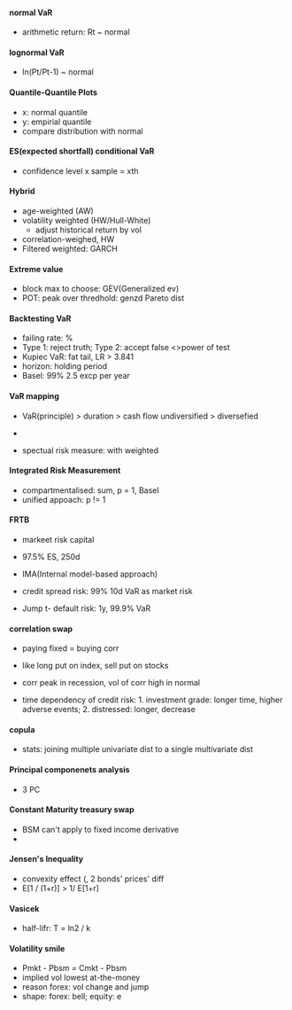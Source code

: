 
#### normal VaR
- arithmetic return: Rt ~ normal

#### lognormal VaR
- ln(Pt/Pt-1) ~ normal


#### Quantile-Quantile Plots
- x: normal quantile
- y: empirial quantile
- compare distribution with normal


#### ES(expected shortfall) conditional VaR
- confidence level x sample = xth

#### Hybrid
- age-weighted (AW)
- volatility weighted (HW/Hull-White)
  - adjust historical return by vol
- correlation-weighed, HW
- Filtered weighted: GARCH

#### Extreme value
- block max to choose: GEV(Generalized ev)
- POT: peak over thredhold: genzd Pareto dist


#### Backtesting VaR
- failing rate: %
- Type 1: reject truth; Type 2: accept false <>power of test
- Kupiec VaR: fat tail, LR > 3.841
- horizon: holding period
- Basel: 99% 2.5 excp per year

#### VaR mapping
- VaR(principle) > duration > cash flow undiversified > diversefied
- 


- spectual risk measure: with weighted

#### Integrated Risk Measurement
- compartmentalised: sum, p = 1, Basel
- unified appoach: p != 1


#### FRTB
- markeet risk capital
- 97.5% ES, 250d
- IMA(Internal model-based approach)

- credit spread risk: 99% 10d VaR as market risk
- Jump t- default risk: 1y, 99.9% VaR


#### correlation swap
- paying fixed = buying corr
- like long put on index, sell put on stocks

- corr peak in recession, vol of corr high in normal
- time dependency of credit risk: 1. investment grade: longer time, higher adverse events; 2. distressed: longer, decrease

#### copula
- stats: joining multiple univariate dist to a single multivariate dist

#### Principal componenets analysis
- 3 PC

#### Constant Maturity treasury swap


- BSM can't apply to fixed income derivative
- 
#### Jensen's Inequality
- convexity effect (, 2 bonds' prices' diff
- E\[1 / (1+r)] >  1/ E\[1+r]

#### Vasicek
- half-lifr: T = ln2 / k

#### Volatility smile
- Pmkt - Pbsm = Cmkt - Pbsm
- implied vol lowest at-the-money
- reason forex: vol change and jump
- shape: forex: bell; equity: e













